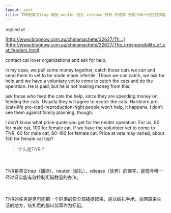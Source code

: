 ```yaml
---
layout: post
title: TNR是英文trap 捕捉 neuter 结扎 release 放养 的缩写 是现今唯一经过证实能有效控制街猫数量的办法
---
```


replied at 

[http://www.blognow.com.au/chinamachete/32627/Th...](http://www.blognow.com.au/chinamachete/32627/The_irresponsibility_of_cat_feeders.html)

contact cat lover organizations and ask for help.

in my case, we pull some money together, catch those cats we can and send them to vet to be made made infertile. Those we can catch, we ask for help and we have a voluntary vet to come to catch the cats and do the operation. He is paid, but he is not making money from this.

ask those who feed the cats the help, since they are spending money on feeding the cats. Usually they will agree to neuter the cats. Hardcore pro-(cat)-life pro-(cat)-reproduction-right people won’t help, it happens. I don’t see them against family planning, though.

I don’t know what price quote you get for the neuter operation. For us, 80 for male cat, 100 for female cat. If we have the volunteer vet to come to TNR, 60 for male cat, 80-100 for female cat. Price at vets may varied, about 150 for female cat top?

>什么是TNR？

  　　

  TNR是英文trap（捕捉）、neuter（结扎）、release（放养）的缩写，是现今唯一经过证实能有效控制街猫数量的办法。

  　　

  TNR的任务是尽可能把一个群落的猫全部捕捉起来，施以结扎手术，放回原来生活的地方，结扎后的猫以剪耳作为标记。
